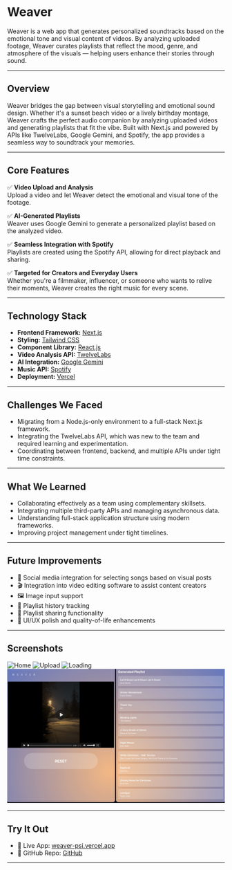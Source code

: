 # Weaver

Weaver is a web app that generates personalized soundtracks based on the emotional tone and visual content of videos. By analyzing uploaded footage, Weaver curates playlists that reflect the mood, genre, and atmosphere of the visuals — helping users enhance their stories through sound.

---

## Overview

Weaver bridges the gap between visual storytelling and emotional sound design. Whether it's a sunset beach video or a lively birthday montage, Weaver crafts the perfect audio companion by analyzing uploaded videos and generating playlists that fit the vibe. Built with Next.js and powered by APIs like TwelveLabs, Google Gemini, and Spotify, the app provides a seamless way to soundtrack your memories.

---

## Core Features

✅ **Video Upload and Analysis**  
Upload a video and let Weaver detect the emotional and visual tone of the footage.

✅ **AI-Generated Playlists**  
Weaver uses Google Gemini to generate a personalized playlist based on the analyzed video.

✅ **Seamless Integration with Spotify**  
Playlists are created using the Spotify API, allowing for direct playback and sharing.

✅ **Targeted for Creators and Everyday Users**  
Whether you're a filmmaker, influencer, or someone who wants to relive their moments, Weaver creates the right music for every scene.

---

## Technology Stack

- **Frontend Framework:** [Next.js](https://nextjs.org)
- **Styling:** [Tailwind CSS](https://tailwindcss.com)
- **Component Library:** [React.js](https://react.dev)
- **Video Analysis API:** [TwelveLabs](https://www.twelvelabs.io/)
- **AI Integration:** [Google Gemini](https://deepmind.google/technologies/gemini/)
- **Music API:** [Spotify](https://developer.spotify.com/)
- **Deployment:** [Vercel](https://vercel.com)

---

## Challenges We Faced

- Migrating from a Node.js-only environment to a full-stack Next.js framework.
- Integrating the TwelveLabs API, which was new to the team and required learning and experimentation.
- Coordinating between frontend, backend, and multiple APIs under tight time constraints.

---

## What We Learned

- Collaborating effectively as a team using complementary skillsets.
- Integrating multiple third-party APIs and managing asynchronous data.
- Understanding full-stack application structure using modern frameworks.
- Improving project management under tight timelines.

---

## Future Improvements

- 📱 Social media integration for selecting songs based on visual posts
- 🎬 Integration into video editing software to assist content creators
- 🖼️ Image input support
- 🔁 Playlist history tracking
- 🤝 Playlist sharing functionality
- 🎨 UI/UX polish and quality-of-life enhancements

---

## Screenshots

<!-- Add screenshots of the app interface here -->

![Home](https://github.com/anthonytoyco/weaver/blob/prod/misc/home.jpg) <!-- Example screenshot -->
![Upload](https://github.com/anthonytoyco/weaver/blob/prod/misc/upload.jpg) <!-- Music panel screenshot -->
![Loading](https://github.com/anthonytoyco/weaver/blob/prod/misc/loading.jpg) <!-- Video upload screenshot -->
![Generated](https://github.com/anthonytoyco/weaver/blob/prod/misc/done.jpg) <!-- Generated playlist screenshot -->

---

## Try It Out

- 🔗 Live App: [weaver-psi.vercel.app](https://weaver-psi.vercel.app)
- 📂 GitHub Repo: [GitHub](https://github.com/your-repo-link-here)

---
